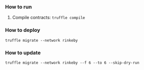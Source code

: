 ### How to run
1. Compile contracts: `truffle compile`

### How to deploy

```truffle migrate --network rinkeby```

### How to update
```truffle migrate --network rinkeby --f 6 --to 6 --skip-dry-run```
